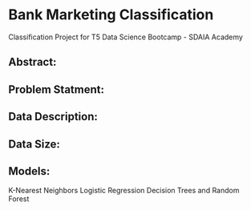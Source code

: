 # Bank Marketing Classification
Classification Project for T5 Data Science Bootcamp - SDAIA Academy


## Abstract:

## Problem Statment:

## Data Description:

## Data Size:

## Models:
K-Nearest Neighbors
Logistic Regression
Decision Trees and Random Forest
